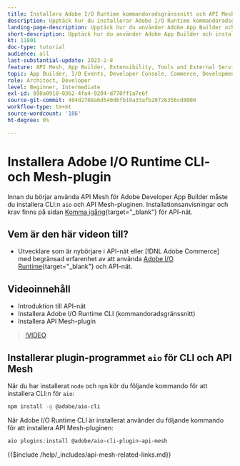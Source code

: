 ```yaml
---
title: Installera Adobe I/O Runtime kommandoradsgränssnitt och API Mesh-plugin
description: Upptäck hur du installerar Adobe I/O Runtime kommandoradsgränssnitt och API Mesh-plugin
landing-page-description: Upptäck hur du använder Adobe App Builder och installerar Adobe I/O Runtime med API Mesh-plugin.
short-description: Upptäck hur du använder Adobe App Builder och installerar Adobe I/O Runtime med API Mesh-plugin.
kt: 11801
doc-type: tutorial
audience: all
last-substantial-update: 2023-2-8
feature: API Mesh, App Builder, Extensibility, Tools and External Services, Backend Development
topic: App Builder, I/O Events, Developer Console, Commerce, Development, Integrations
role: Architect, Developer
level: Beginner, Intermediate
exl-id: 898a0918-0362-4fa4-9204-d770ff1a7e6f
source-git-commit: 404d2708a6d540d6fb19a33afb20726356cd8000
workflow-type: tm+mt
source-wordcount: '186'
ht-degree: 0%

---
```


# Installera Adobe I/O Runtime CLI- och Mesh-plugin

Innan du börjar använda API Mesh för Adobe Developer App Builder måste du installera CLI:n `aio` och API Mesh-pluginen.
Installationsanvisningar och krav finns på sidan [Komma igång](https://developer.adobe.com/graphql-mesh-gateway/gateway/getting-started/){target="_blank"} för API-nät.

## Vem är den här videon till?

* Utvecklare som är nybörjare i API-nät eller [!DNL Adobe Commerce] med begränsad erfarenhet av att använda [Adobe I/O Runtime](https://developer.adobe.com/runtime/docs/guides/overview/){target="_blank"} och API-nät.

## Videoinnehåll

* Introduktion till API-nät
* Installera Adobe I/O Runtime CLI (kommandoradsgränssnitt)
* Installera API Mesh-plugin

>[!VIDEO](https://video.tv.adobe.com/v/3414122?quality=12&learn=on)

## Installerar plugin-programmet `aio` för CLI och API Mesh

När du har installerat `node` och `npm` kör du följande kommando för att installera CLI:n för `aio`:

```bash
npm install -g @adobe/aio-cli
```

När Adobe I/O Runtime CLI är installerat använder du följande kommando för att installera API Mesh-pluginen:

```bash
aio plugins:install @adobe/aio-cli-plugin-api-mesh
```

{{$include /help/_includes/api-mesh-related-links.md}}
